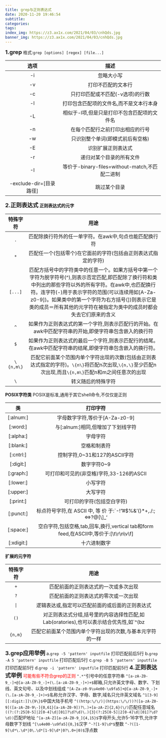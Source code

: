 ```yaml
---
title: grep与正则表达式
date: 2020-11-20 19:46:54
subtitle:
categories:
tags:
index_img: https://z3.ax1x.com/2021/04/03/cnhQds.jpg
banner_img: https://z3.ax1x.com/2021/04/03/cnhQds.jpg
---
```

<font size=4>**1.grep**</font>
格式:`grep [options] [regex] [file...]`

|选项|描述|
|:-:|:-:|
|-i|忽略大小写|
|-v|打印不匹配的文本行|
|-c|只打印匹配或不匹配(-v选项)的行数|
|-l|打印包含匹配项的文件名,而不是文本行本身|
|-L|相似于-l项,但是只是打印不包含匹配项的文件名|
|-n|在每个匹配行之前打印出相应的行号|
|-w|只识别整个单词(即模式前后有空格)|
|-E|识别扩展正则表达式|
|-r|递归对某个目录的所有文件|
|-I|等价于-binary-files=without-match,不匹配二进制|
|-exclude-dir=[目录路径]|跳过某个目录|

<font size=4>**2.正则表达式**</font>
**正则表达式的元字**

|特殊字符|用途|
|:-:|:-:|
|`.`|匹配除换行符外的任一单字符。在awk中,句点也能匹配换行符|
|`*`|匹配任一个(包括零个)在它面前的字符(包括由正则表达式指定的字符)|
|`[...]`|匹配方括号中的字符类中的任意一个。如果方括号中第一个字符为脱字符号(^),则表示否定匹配,即匹配除了换行符和类中列出的那些字符以外的所有字符。在awk中,也匹配换行符。连字符(-)用于表示字符的范围(可以连续用如[A-Za-z0-9])。如果类中的第一个字符为右方括号(])则表示它是类的成员＝所有其他的元字符在被指定为类中的成员时都会失去它们原来的含义|
|`^`|如果作为正则表达式的第一个字符,则表示匹配行的开始。在awk中匹配字符串的开始,即使字符串包含嵌入的换行符|
|`$`|如果作为正则表达式的最后一个字符,则表示匹配行的结尾。在awk中匹配字符串的结尾,即使字符串包含嵌入的换行符。|
|`\{n,m\}`|匹配它前面某个范围内单个字符出现的次数(包括由正则表达式指定的字符)。`\{n\}`将匹配n次出现,`\{n,\}`至少匹配n次出现,而且`\{n,m\}`匹配n和m之间任意次的出现|
|`\`|转义随后的特殊字符|

**POSIX字符类**
POSIX是标准,通用于其它shell命令,不仅仅是正则

|类|打印字符|
|:-:|:-:|
|[:alnum:]|字母数字字符,等价于[A-Za-z0-9]|
|[:word:]|与[:alnum:]相同,但增加了下划线字符|
|[:alpha:]|字母字符|
|[:blank:]|空格和制表符|
|[:cntrl:]|控制字符,0~31和127的ASCII字符|
|[:digit:]|数字字符0~9|
|[:graph:]|可打印和可见的(非空格)字符,33-126的ASCII|
|[:lower:]|小写字符|
|[:upper:]|大写字符|
|[:print:]|可打印的字符(包括空白字符)|
|[:punct:]|标点符号字符,在 ASCII 中, 等 价 于:`-!”#$%&’()*+,./:;<=>?@[\\\]_‘| ̃`|
|[:space:]|空白字符,包括空格,tab,回车,换行,vertical tab和form feed,在ASCII中,等价于:[\t\r\n\v\f]|
|[:xdigit:]|十六进制数字|

**扩展的元字符**

|特殊字符|用途|
|:-:|:-:|
|`+`|匹配前面的正则表达式的一次或多次出现|
|`?`|匹配前面的正则表达式的零次或一次出现|
|`\|`|逻辑表达或,指定可以匹配前面的或后面的正则表达式|
|`()`|对正则表达式分组,括号里的内容选择性匹配,如Lab(oratories),也可以表示结合优先性,如`^(bz|gz|zip) 和 ^bz|gz|zip`的区分,前者表示以三者之一开头的,后者表示以bz开头,或包含gz或zip|
|`{n,m}`|匹配它前面某个范围内单个字符出现的次数,与基本元字符的一样|

<font size=4>**3.grep应用举例**</font>
a.`grep -5 'pattern' inputfile` 打印匹配前后5行
b.`grep -A 5 'pattern' inputfile` 打印匹配后5行
c.`grep -B 5 'pattern' inputfile` 打印匹配前5行
d.`grep -i 'pattern' inputfile` 打印匹配前5行
<font size=4>**4.正则表达式举例**</font>
<font color=#FF0000>可能有些不符合grep的正则</font>
`".*"`引号中的任意字符串
`^[a-zA-Z0-9_-]+@[a-zA-Z0-9_-]+(\.[a-zA-Z0-9_-]+)+$`邮箱,只允许英文字母、数字、下划线、英文句号、以及中划线组成
`^[A-Za-z0-9\u4e00-\u9fa5]+@[a-zA-Z0-9_-]+(\.[a-zA-Z0-9_-]+)+$`名称允许汉字、字母、数字,域名只允许英文域名
`^1[3-9][[:digit:]]\{9\}$`中国大陆手机号
`^((http:\/\/)|(https:\/\/))?([a-zA-Z0-9]([a-zA-Z0-9\-]{0,61}[a-zA-Z0-9])?\.)+[a-zA-Z]{2,6}(\/)`匹配任意域名
`((?:(?:25[0-5]|2[0-4]\d|[01]?\d?\d)\.){3}(?:25[0-5]|2[0-4]\d|[01]?\d?\d))`匹配IP地址
`^[a-zA-Z][a-zA-Z0-9_]{4,15}$`字母开头,允许5-16字节,允许字母数字下划线
`^[\u4e00-\u9fa5]{0,}$`汉字
`^-?[1-9]\d*$`整数
`^-?([1-9]\d*\.\d*|0\.\d*[1-9]\d*|0?\.0+|0)$`浮点数

